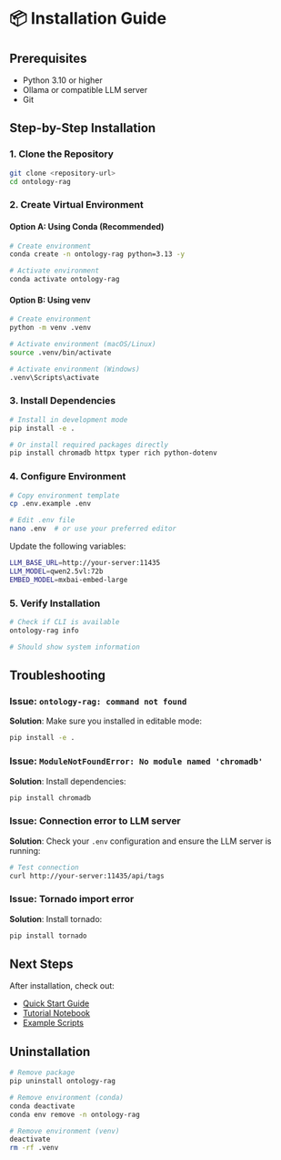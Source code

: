 # 📦 Installation Guide

## Prerequisites

- Python 3.10 or higher
- Ollama or compatible LLM server
- Git

## Step-by-Step Installation

### 1. Clone the Repository

```bash
git clone <repository-url>
cd ontology-rag
```

### 2. Create Virtual Environment

#### Option A: Using Conda (Recommended)

```bash
# Create environment
conda create -n ontology-rag python=3.13 -y

# Activate environment
conda activate ontology-rag
```

#### Option B: Using venv

```bash
# Create environment
python -m venv .venv

# Activate environment (macOS/Linux)
source .venv/bin/activate

# Activate environment (Windows)
.venv\Scripts\activate
```

### 3. Install Dependencies

```bash
# Install in development mode
pip install -e .

# Or install required packages directly
pip install chromadb httpx typer rich python-dotenv
```

### 4. Configure Environment

```bash
# Copy environment template
cp .env.example .env

# Edit .env file
nano .env  # or use your preferred editor
```

Update the following variables:

```bash
LLM_BASE_URL=http://your-server:11435
LLM_MODEL=qwen2.5vl:72b
EMBED_MODEL=mxbai-embed-large
```

### 5. Verify Installation

```bash
# Check if CLI is available
ontology-rag info

# Should show system information
```

## Troubleshooting

### Issue: `ontology-rag: command not found`

**Solution**: Make sure you installed in editable mode:

```bash
pip install -e .
```

### Issue: `ModuleNotFoundError: No module named 'chromadb'`

**Solution**: Install dependencies:

```bash
pip install chromadb
```

### Issue: Connection error to LLM server

**Solution**: Check your `.env` configuration and ensure the LLM server is running:

```bash
# Test connection
curl http://your-server:11435/api/tags
```

### Issue: Tornado import error

**Solution**: Install tornado:

```bash
pip install tornado
```

## Next Steps

After installation, check out:

- [Quick Start Guide](../README.md#-quick-start)
- [Tutorial Notebook](../notebooks/01_getting_started.ipynb)
- [Example Scripts](../examples/)

## Uninstallation

```bash
# Remove package
pip uninstall ontology-rag

# Remove environment (conda)
conda deactivate
conda env remove -n ontology-rag

# Remove environment (venv)
deactivate
rm -rf .venv
```
